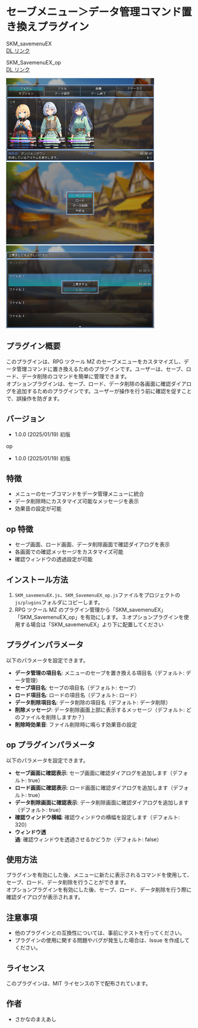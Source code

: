 # セーブメニュー＞データ管理コマンド置き換えプラグイン

SKM_savemenuEX<br>
[DL リンク](https://raw.githubusercontent.com/fishs075/MZ/refs/heads/main/SKM_SavemenuEX.js)

SKM_SavemenuEX_op<br>
[DL リンク](https://raw.githubusercontent.com/fishs075/MZ/refs/heads/main/SKM_SavemenuEX_op.js)

<img src="../images/SKM_savemenuEX1.png" width="400"><img src="../images/SKM_savemenuEX2.png" width="400">
<img src="../images/SKM_savemenuEX3.png" width="400">

## プラグイン概要

このプラグインは、RPG ツクール MZ のセーブメニューをカスタマイズし、データ管理コマンドに置き換えるためのプラグインです。ユーザーは、セーブ、ロード、データ削除のコマンドを簡単に管理できます。<br>
オプションプラグインは、セーブ、ロード、データ削除の各画面に確認ダイアログを追加するためのプラグインです。ユーザーが操作を行う前に確認を促すことで、誤操作を防ぎます。

## バージョン

-   1.0.0 (2025/01/19) 初版

op

-   1.0.0 (2025/01/19) 初版

## 特徴

-   メニューのセーブコマンドをデータ管理メニューに統合
-   データ削除時にカスタマイズ可能なメッセージを表示
-   効果音の設定が可能

## op 特徴

-   セーブ画面、ロード画面、データ削除画面で確認ダイアログを表示
-   各画面での確認メッセージをカスタマイズ可能
-   確認ウィンドウの透過設定が可能

## インストール方法

1. `SKM_savemenuEX.js`、`SKM_SavemenuEX_op.js`ファイルをプロジェクトの`js/plugins`フォルダにコピーします。
2. RPG ツクール MZ のプラグイン管理から「SKM_savemenuEX」「SKM_SavemenuEX_op」を有効にします。 3.オプションプラグインを使用する場合は「SKM_savemenuEX」より下に配置してください

## プラグインパラメータ

以下のパラメータを設定できます。

-   **データ管理の項目名**: メニューのセーブを置き換える項目名（デフォルト: データ管理）
-   **セーブ項目名**: セーブの項目名（デフォルト: セーブ）
-   **ロード項目名**: ロードの項目名（デフォルト: ロード）
-   **データ削除項目名**: データ削除の項目名（デフォルト: データ削除）
-   **削除メッセージ**: データ削除画面上部に表示するメッセージ（デフォルト: どのファイルを削除しますか？）
-   **削除時効果音**: ファイル削除時に鳴らす効果音の設定

## op プラグインパラメータ

以下のパラメータを設定できます。

-   **セーブ画面に確認表示**: セーブ画面に確認ダイアログを追加します（デフォルト: true）
-   **ロード画面に確認表示**: ロード画面に確認ダイアログを追加します（デフォルト: true）
-   **データ削除画面に確認表示**: データ削除画面に確認ダイアログを追加します（デフォルト: true）
-   **確認ウィンドウ横幅**: 確認ウィンドウの横幅を設定します（デフォルト: 320）
-   **ウィンドウ透過**: 確認ウィンドウを透過させるかどうか（デフォルト: false）

## 使用方法

プラグインを有効にした後、メニューに新たに表示されるコマンドを使用して、セーブ、ロード、データ削除を行うことができます。<br>
オプションプラグインを有効にした後、セーブ、ロード、データ削除を行う際に確認ダイアログが表示されます。

## 注意事項

-   他のプラグインとの互換性については、事前にテストを行ってください。
-   プラグインの使用に関する問題やバグが発生した場合は、Issue を作成してください。

## ライセンス

このプラグインは、MIT ライセンスの下で配布されています。

## 作者

-   さかなのまえあし
